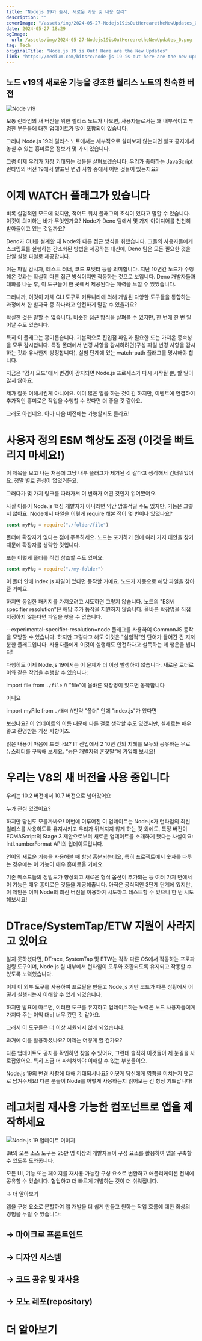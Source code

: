 ```yaml
---
title: "Nodejs 19가 출시, 새로운 기능 및 내용 정리"
description: ""
coverImage: "/assets/img/2024-05-27-Nodejs19isOutHerearetheNewUpdates_0.png"
date: 2024-05-27 18:29
ogImage: 
  url: /assets/img/2024-05-27-Nodejs19isOutHerearetheNewUpdates_0.png
tag: Tech
originalTitle: "Node.js 19 is Out! Here are the New Updates"
link: "https://medium.com/bitsrc/node-js-19-is-out-here-are-the-new-updates-291beb89ba7f"
---
```



## 노드 v19의 새로운 기능을 강조한 릴리스 노트의 친숙한 버전

![Node v19](/assets/img/2024-05-27-Nodejs19isOutHerearetheNewUpdates_0.png)

보통 런타임의 새 버전을 위한 릴리스 노트가 나오면, 사용자들로서는 꽤 내부적이고 투명한 부분들에 대한 업데이트가 많이 포함되어 있습니다.

그러나 Node.js 19의 릴리스 노트에서는 세부적으로 살펴보지 않는다면 발표 공지에서 놓칠 수 있는 흥미로운 정보가 몇 가지 있습니다.

<div class="content-ad"></div>

그럼 이제 우리가 가장 기대되는 것들을 살펴보겠습니다. 우리가 좋아하는 JavaScript 런타임의 버전 19에서 발표된 변경 사항 중에서 어떤 것들이 있는지요?

# 이제 WATCH 플래그가 있습니다

비록 실험적인 모드에 있지만, 적어도 워치 플래그의 초석이 있다고 말할 수 있습니다. 이것이 의미하는 바가 무엇인가요? Node가 Deno 팀에서 몇 가지 아이디어를 천천히 받아들이고 있는 것일까요?

Deno가 CLI를 설계할 때 Node와 다른 접근 방식을 취했습니다. 그들의 사용자들에게 스크립트를 실행하는 간소화된 방법을 제공하는 대신에, Deno 팀은 모든 필요한 것을 단일 실행 파일로 제공합니다.

<div class="content-ad"></div>

이는 파일 감시자, 테스트 러너, 코드 포멧터 등을 의미합니다. 지난 10년간 노드가 수행해온 것과는 확실히 다른 접근 방식이지만 작동하는 것으로 보입니다. Deno 개발자들과 대화를 나눈 후, 이 도구들이 한 곳에서 제공된다는 매력을 느낄 수 있었습니다.

그러니까, 이것이 자체 CLI 도구로 커뮤니티에 의해 개발된 다양한 도구들을 통합하는 과정에서 한 발자국 중 하나라고 안전하게 말할 수 있을까요?

확실한 것은 말할 수 없습니다. 비슷한 접근 방식을 살펴볼 수 있지만, 한 번에 한 번 일어날 수도 있습니다.

특히 이 플래그는 흥미롭습니다. 기본적으로 진입점 파일과 필요한 또는 가져온 종속성을 모두 감시합니다. 특정 폴더에서 변경 사항을 감시하려면(구성 파일 변경 사항을 감시하는 것과 유사한지 상정합니다), 실험 단계에 있는 watch-path 플래그를 명시해야 합니다.

<div class="content-ad"></div>

지금은 "감시 모드"에서 변경이 감지되면 Node.js 프로세스가 다시 시작될 뿐, 할 일이 많지 않아요.

제가 잘못 이해시킨게 아니에요. 이미 많은 일을 하는 것이긴 하지만, 이벤트에 연결하여 추가적인 흥미로운 작업을 수행할 수 있다면 더 좋을 것 같아요.

그래도 아쉽네요. 아마 다음 버전에는 가능할지도 몰라요!

# 사용자 정의 ESM 해상도 조정 (이것을 빠트리지 마세요!)

<div class="content-ad"></div>

이 제목을 보고 나는 처음에 그냥 내부 플래그가 제거된 것 같다고 생각해서 건너뛰었어요. 정말 별로 관심이 없었거든요.

그러다가 몇 가지 링크를 따라가서 이 변화가 어떤 것인지 읽어봤어요.

사실 이름이 Node.js 핵심 개발자가 아니라면 약간 암호적일 수도 있지만, 기능은 그렇지 않아요. Node에서 파일을 이렇게 require 해본 적이 몇 번이나 있었나요?

```javascript
const myPkg = require("./folder/file")
```

<div class="content-ad"></div>

폴더에 확장자가 없다는 점에 주목하세요. 노드는 포기하기 전에 여러 가지 대안을 찾기 때문에 확장자를 생략한 것입니다.

또는 이렇게 폴더를 직접 참조할 수도 있어요:

```javascript
const myPkg = require("./my-folder")
```

이 폴더 안에 index.js 파일이 있다면 동작할 거예요. 노드가 자동으로 해당 파일을 찾아줄 거에요.

<div class="content-ad"></div>

하지만 동일한 패키지를 가져오려고 시도하면 그렇지 않습니다. 노드의 "ESM specifier resolution"은 해당 추가 동작을 지원하지 않습니다. 올바른 확장명을 직접 지정하지 않는다면 파일을 찾을 수 없습니다.

--experimental-specifier-resolution=node 플래그를 사용하여 CommonJS 동작을 모방할 수 있습니다. 하지만 그렇다고 해도 이것은 "실험적"인 단어가 들어간 긴 지저분한 플래그입니다. 사용자들에게 이것이 실행해도 안전하다고 설득하는 데 행운을 빕니다!

다행히도 이제 Node.js 19에서는 이 문제가 더 이상 발생하지 않습니다. 새로운 로더로 이와 같은 작업을 수행할 수 있습니다:


import file from `./file` // "file"에 올바른 확장명이 있으면 동작합니다


<div class="content-ad"></div>

아니요

import myFile from `./폴더` //만약 "폴더" 안에 "index.js"가 있다면

보셨나요? 이 업데이트의 이름 때문에 다른 걸로 생각할 수도 있겠지만, 실제로는 매우 좋고 환영받는 개선 사항이죠.

읽은 내용이 마음에 드셨나요? IT 산업에서 2 10년 간의 지혜를 모두와 공유하는 무료 뉴스레터를 구독해 보세요. “늙은 개발자의 혼잣말”에 가입해 보세요!

<div class="content-ad"></div>

# 우리는 V8의 새 버전을 사용 중입니다

우리는 10.2 버전에서 10.7 버전으로 넘어갔어요

누가 관심 있겠어요?

하지만 당신도 모를까봐요! 이번에 이루어진 이 업데이트는 Node.js가 런타임의 최신 릴리스를 사용하도록 유지시키고 우리가 뒤쳐지지 않게 하는 것 외에도, 특정 버전이 ECMAScript의 Stage 3 제안으로부터 새로운 업데이트를 소개하게 됐다는 사실이요: Intl.numberFormat API의 업데이트입니다.

<div class="content-ad"></div>

언어의 새로운 기능을 사용해볼 때 항상 흥분되는데요, 특히 프로젝트에서 숫자를 다루는 경우에는 이 기능이 매우 흥미로울 거에요.

기존 메소드들의 정밀도가 향상되고 새로운 형식 옵션이 추가되는 등 여러 가지 면에서 이 기능은 매우 흥미로운 것들을 제공해줍니다. 아직은 공식적인 3단계 단계에 있지만, 이 제안은 이미 Node의 최신 버전을 이용하여 시도하고 테스트할 수 있으니 한 번 시도해보세요!

# DTrace/SystemTap/ETW 지원이 사라지고 있어요

알지 못하셨다면, DTrace, SystemTap 및 ETW는 각각 다른 OS에서 작동하는 프로파일링 도구이며, Node.js 팀 내부에서 런타임이 모두와 호환되도록 유지되고 작동할 수 있도록 노력했습니다.

<div class="content-ad"></div>

이제 이 외부 도구를 사용하여 프로필을 만들고 Node.js 기반 코드가 다른 상황에서 어떻게 실행되는지 이해할 수 있게 되었습니다.

하지만 발표에 따르면, 이러한 도구를 유지하고 업데이트하는 노력은 노드 사용자들에게 가져다 주는 이익 대비 너무 컸던 것 같아요.

그래서 이 도구들은 더 이상 지원되지 않게 되었습니다.

과거에 이를 활용하셨나요? 이제는 어떻게 할 건가요?

<div class="content-ad"></div>

다른 업데이트도 공지를 확인하면 찾을 수 있어요, 그런데 솔직히 이것들이 제 눈길을 사로잡았어요. 특히 조금 더 파헤쳐봐야 이해할 수 있는 부분들이요.

Node.js 19의 변경 사항에 대해 기대되시나요? 어떻게 당신에게 영향을 미치는지 댓글로 남겨주세요! 다른 분들이 Node를 어떻게 사용하는지 읽어보는 건 항상 기쁘답니다!

# 레고처럼 재사용 가능한 컴포넌트로 앱을 제작하세요

![Node.js 19 업데이트 이미지](/assets/img/2024-05-27-Nodejs19isOutHerearetheNewUpdates_1.png)

<div class="content-ad"></div>

Bit의 오픈 소스 도구는 25만 명 이상의 개발자들이 구성 요소를 활용하여 앱을 구축할 수 있도록 도와줍니다.

모든 UI, 기능 또는 페이지를 재사용 가능한 구성 요소로 변환하고 애플리케이션 전체에 공유할 수 있습니다. 협업하고 더 빠르게 개발하는 것이 더 쉬워집니다.

→ 더 알아보기

앱을 구성 요소로 분할하여 앱 개발을 더 쉽게 만들고 원하는 작업 흐름에 대한 최상의 경험을 누릴 수 있습니다:

<div class="content-ad"></div>

## → 마이크로 프론트엔드

## → 디자인 시스템

## → 코드 공유 및 재사용

## → 모노 레포(repository)

<div class="content-ad"></div>

# 더 알아보기